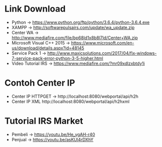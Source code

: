 # Link Download 
- Python -> https://www.python.org/ftp/python/3.6.4/python-3.6.4.exe 
- XAMPP -> http://softwarepulsairs.com/update/wa_update.zip
- Center WA -> http://www.mediafire.com/file/bp68ld1x8b8l7ld/Center+WA.zip
- Microsoft Visual C++ 2015 -> https://www.microsoft.com/en-us/download/details.aspx?id=48145
- Service Pack 1 -> http://www.maxicsolutions.com/2017/04/fix-windows-7-service-pack-error-python-3-5-higher.html
- Video Tutorial IRS -> https://www.mediafire.com/?mr09xdlzxbtdy1i		

# Contoh Center IP
- Center IP HTTPGET -> http://localhost:8080/webportal/api/h2h
- Center IP XML http://localhost:8080/webportal/api/h2hxml

# Tutorial IRS Market
- Pembeli -> https://youtu.be/He_ygAH-r40
- Penjual -> https://youtu.be/asKUl4rDXhY